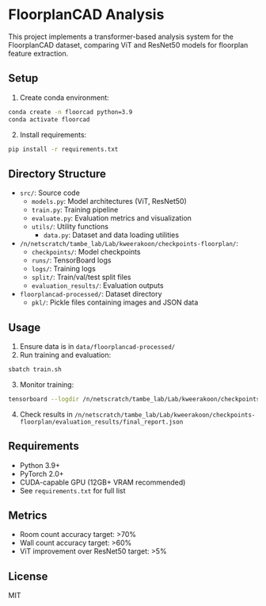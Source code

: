 # FloorplanCAD Analysis

This project implements a transformer-based analysis system for the FloorplanCAD dataset, comparing ViT and ResNet50 models for floorplan feature extraction.

## Setup

1. Create conda environment:
```bash
conda create -n floorcad python=3.9
conda activate floorcad
```

2. Install requirements:
```bash
pip install -r requirements.txt
```

## Directory Structure

- `src/`: Source code
  - `models.py`: Model architectures (ViT, ResNet50)
  - `train.py`: Training pipeline
  - `evaluate.py`: Evaluation metrics and visualization
  - `utils/`: Utility functions
    - `data.py`: Dataset and data loading utilities
- `/n/netscratch/tambe_lab/Lab/kweerakoon/checkpoints-floorplan/`:
  - `checkpoints/`: Model checkpoints
  - `runs/`: TensorBoard logs
  - `logs/`: Training logs
  - `split/`: Train/val/test split files
  - `evaluation_results/`: Evaluation outputs
- `floorplancad-processed/`: Dataset directory
  - `pkl/`: Pickle files containing images and JSON data

## Usage

1. Ensure data is in `data/floorplancad-processed/`
2. Run training and evaluation:
```bash
sbatch train.sh
```

3. Monitor training:
```bash
tensorboard --logdir /n/netscratch/tambe_lab/Lab/kweerakoon/checkpoints-floorplan/runs/
```

4. Check results in `/n/netscratch/tambe_lab/Lab/kweerakoon/checkpoints-floorplan/evaluation_results/final_report.json`

## Requirements

- Python 3.9+
- PyTorch 2.0+
- CUDA-capable GPU (12GB+ VRAM recommended)
- See `requirements.txt` for full list

## Metrics

- Room count accuracy target: >70%
- Wall count accuracy target: >60%
- ViT improvement over ResNet50 target: >5%

## License

MIT 